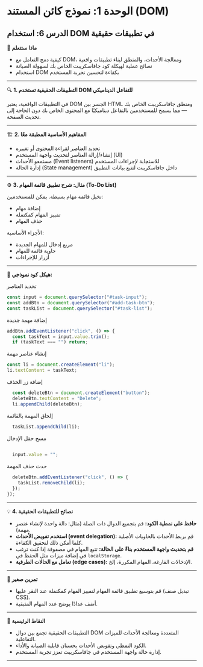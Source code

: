# الوحدة 1: نموذج كائن المستند (DOM)

## الدرس 6: استخدام DOM في تطبيقات حقيقية


🧠 **ماذا ستتعلم**
*	كيفية دمج التعامل مع DOM، ومعالجة الأحداث، والمنطق لبناء تطبيقات واقعية
*	نصائح عملية لهيكلة كود جافاسكريبت الخاص بك لسهولة الصيانة
*	استخدام DOM بكفاءة لتحسين تجربة المستخدم

---

🔍 **1. التطبيقات الحقيقية تستخدم DOM للتفاعل الديناميكي**

في التطبيقات الواقعية، يعتبر DOM الجسر بين HTML ومنطق جافاسكريبت الخاص بك — مما يسمح للمستخدمين بالتفاعل ديناميكيًا مع المحتوى الخاص بك دون الحاجة إلى تحديث الصفحة.

---

🏗️ **2. المفاهيم الأساسية المطبقة معًا**
*	تحديد العناصر لقراءة المحتوى أو تغييره
*	إنشاء/إزالة العناصر لتحديث واجهة المستخدم (UI)
*	مستمعو الأحداث (Event listeners) للاستجابة لإجراءات المستخدم
*	إدارة الحالة (State management) داخل جافاسكريبت لتتبع بيانات التطبيق

---

⚙️ **3. مثال: شرح تطبيق قائمة المهام (To-Do List)**

تخيل قائمة مهام بسيطة. يمكن للمستخدمين:
*	إضافة مهام
*	تمييز المهام كمكتملة
*	حذف المهام

الأجزاء الأساسية:
*	مربع إدخال للمهام الجديدة
*	حاوية قائمة للمهام
*	أزرار للإجراءات

---

📝 **هيكل كود نموذجي:**

تحديد العناصر

```javascript
const input = document.querySelector("#task-input");
const addBtn = document.querySelector("#add-task-btn");
const taskList = document.querySelector("#task-list");
```
إضافة مهمة جديدة

```javascript
addBtn.addEventListener("click", () => {
  const taskText = input.value.trim();
  if (taskText === "") return;
```
إنشاء عناصر مهمة

  ```javascript
  const li = document.createElement("li");
  li.textContent = taskText;
```

إضافة زر الحذف
```javascript
  const deleteBtn = document.createElement("button");
  deleteBtn.textContent = "Delete";
  li.appendChild(deleteBtn);
```
إلحاق المهمة بالقائمة
```javascript
  taskList.appendChild(li);
  ```
مسح حقل الإدخال
```javascript
  
  input.value = "";
```
حدث حذف المهمة
```javascript
  deleteBtn.addEventListener("click", () => {
    taskList.removeChild(li);
  });
});
```

---

💡 **4. نصائح للتطبيقات الحقيقية**
*	**حافظ على نمطية الكود:** قم بتجميع الدوال ذات الصلة (مثال: دالة واحدة لإنشاء عنصر مهمة).
*	**استخدم تفويض الأحداث (event delegation):** قم بربط الأحداث بالحاويات الأصلية كلما أمكن ذلك لتحقيق الكفاءة.
*	**قم بتحديث واجهة المستخدم بناءً على الحالة:** تتبع المهام في مصفوفة إذا كنت ترغب في إضافة ميزات مثل الحفظ في `localStorage`.
*	**تعامل مع الحالات الطرفية (edge cases):** الإدخالات الفارغة، المهام المكررة، إلخ.

---

🧪 **تمرين صغير**
*	قم بتوسيع تطبيق قائمة المهام لتمييز المهام كمكتملة عند النقر عليها (تبديل صنف CSS).
*	أضف عدادًا يوضح عدد المهام المتبقية.

---

🧠 **النقاط الرئيسية**
*	التطبيقات الحقيقية تجمع بين دوال DOM المتعددة ومعالجة الأحداث للميزات التفاعلية.
*	الكود النمطي وتفويض الأحداث يحسنان قابلية الصيانة والأداء.
*	إدارة حالة واجهة المستخدم في جافاسكريبت تعزز تجربة المستخدم.

---